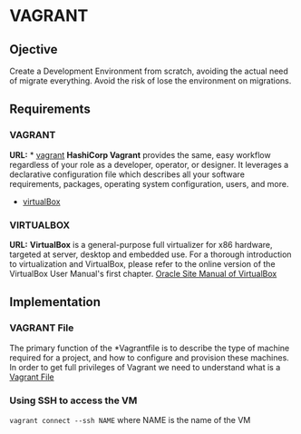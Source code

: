 # VAGRANT
## Ojective
Create a Development Environment from scratch, avoiding the actual need of migrate everything.
Avoid the risk of lose the environment on migrations.

## Requirements

### VAGRANT

**URL:** * [vagrant](https://www.vagrantup.com/)
**HashiCorp Vagrant** provides the same, easy workflow regardless of your role as a developer, operator, or designer. 
It leverages a declarative configuration file which describes all your software requirements, packages, operating system configuration, users, and more.
* [virtualBox](https://www.virtualbox.org/)

### VIRTUALBOX

**URL:** **VirtualBox** is a general-purpose full virtualizer for x86 hardware, targeted at server, desktop and embedded use.
For a thorough introduction to virtualization and VirtualBox, please refer to the online version of the VirtualBox User Manual's first chapter.
[Oracle Site Manual of VirtualBox](https://www.virtualbox.org/manual/ch01.html)

## Implementation

### VAGRANT File

The primary function of the *Vagrantfile is to describe the type of machine required for a project, and how to configure and provision these machines.
In order to get full privileges of Vagrant we need to understand what is a [Vagrant File](https://www.vagrantup.com/docs/vagrantfile)

### Using SSH to access the VM
`vagrant connect --ssh NAME` where NAME is the name of the VM
